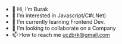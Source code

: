 - 👋 Hi, I’m Burak
- 👀 I’m interested in Javascript/C#(.Net)
- 🌱 I’m currently learning Frontend Dev.
- 💞️ I’m looking to collaborate on a Company
- 📫 How to reach me uczbrk@gmail.com

<!---
uczburak/uczburak is a ✨ special ✨ repository because its `README.md` (this file) appears on your GitHub profile.
You can click the Preview link to take a look at your changes.
--->
